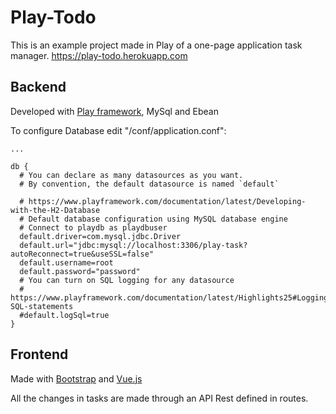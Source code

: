 # Play-Todo

This is an example project made in Play of a one-page application task manager.
https://play-todo.herokuapp.com

## Backend
Developed with [Play framework](https://github.com/playframework/playframework), MySql and Ebean

To configure Database edit "/conf/application.conf":
```
...

db {
  # You can declare as many datasources as you want.
  # By convention, the default datasource is named `default`

  # https://www.playframework.com/documentation/latest/Developing-with-the-H2-Database
  # Default database configuration using MySQL database engine
  # Connect to playdb as playdbuser
  default.driver=com.mysql.jdbc.Driver
  default.url="jdbc:mysql://localhost:3306/play-task?autoReconnect=true&useSSL=false"
  default.username=root
  default.password="password"
  # You can turn on SQL logging for any datasource
  # https://www.playframework.com/documentation/latest/Highlights25#Logging-SQL-statements
  #default.logSql=true
}
```
## Frontend

Made with [Bootstrap](http://getbootstrap.com/) and [Vue.js](https://vuejs.org/)

All the changes in tasks are made through an API Rest defined in routes.
